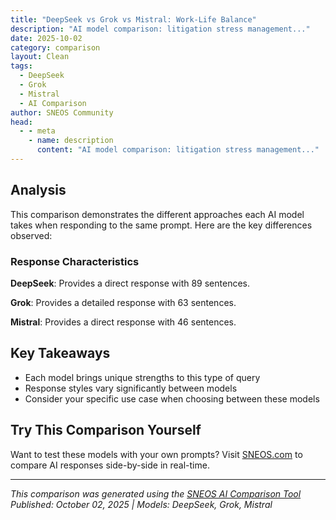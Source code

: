 ```yaml
---
title: "DeepSeek vs Grok vs Mistral: Work-Life Balance"
description: "AI model comparison: litigation stress management..."
date: 2025-10-02
category: comparison
layout: Clean
tags:
  - DeepSeek
  - Grok
  - Mistral
  - AI Comparison
author: SNEOS Community
head:
  - - meta
    - name: description
      content: "AI model comparison: litigation stress management..."
---
```


<ChatComparison
  title="DeepSeek vs Grok vs Mistral: Work-Life Balance"
  prompt="litigation stress management"
  :responses='{
    "DeepSeek": "Of course. \u0022Litigation Stress Management\u0022 is a crucial but often overlooked aspect of navigating the legal system. It refers to the conscious strategies and techniques used by individuals (clients) and legal professionals to cope with the significant psychological, emotional, and physical strain that litigation can cause.\n\nLitigation is inherently adversarial, uncertain, invasive, lengthy, and expensive. This combination is a perfect recipe for chronic stress.\n\nHere is a comprehensive guide to litigation stress management, broken down for the two main groups affected: **the client** and **the legal professional.**\n\n---\n\n### Part 1: For the Client (The Individual in the Lawsuit)\n\nWhether you are a plaintiff or a defendant, being involved in a lawsuit can feel like your life is no longer your own.\n\n#### **Understanding the Sources of Stress:**\n\n*   **Loss of Control:** The legal process is complex and follows its own rules and timelines. You are reliant on your lawyer and at the mercy of the court and the other side.\n*   **Financial Pressure:** Legal fees, court costs, and the potential of a judgment can be devastating.\n*   **Uncertainty \u0026 Fear of the Unknown:** \u0022What will happen?\u0022 \u0022Will I win?\u0022 \u0022What if I lose everything?\u0022 This ambiguity is a major stressor.\n*   **The \u0022Discovery\u0022 Process:** Having to turn over personal documents, emails, and sit for a deposition where you are questioned under oath is invasive and intimidating.\n*   **The Personal Nature of the Conflict:** The case often involves a deeply personal issue\u2014a broken business partnership, a personal injury, a family dispute (like probate), or a divorce.\n*   **Time-Consuming:** The process demands a significant investment of time and mental energy, distracting from work, family, and personal life.\n\n#### **Actionable Stress Management Strategies for Clients:**\n\n1.  **Educate Yourself (But Don\u0027t Obsess):**\n    *   Ask your lawyer to explain the process in clear, simple terms. Understand the key milestones (discovery, mediation, trial).\n    *   Avoid spending hours on the internet falling down rabbit holes of worst-case scenarios. Your lawyer is your best source of information for *your* specific case.\n\n2.  **Maintain Open Communication with Your Lawyer:**\n    *   Establish clear communication guidelines. How often will you get updates? What is the best way to contact them?\n    *   Prepare a list of questions before calls or meetings to make your time efficient and ensure all concerns are addressed.\n\n3.  **Reclaim a Sense of Control Where You Can:**\n    *   **Focus on Your Circle of Control:** You can\u0027t control the judge, the opponent, or the timeline. But you *can* control your preparation, your honesty with your counsel, and your own self-care.\n    *   **Make Decisions, Don\u0027t Just React:** Work with your lawyer to understand your options and make proactive decisions about settlement offers or strategy, rather than feeling like you are constantly reacting to the other side\u0027s moves.\n\n4.  **Prioritize Self-Care Relentlessly:**\n    *   **Maintain Routines:** Stick to your regular schedule for sleep, meals, and exercise as much as possible. Physical health is the foundation of mental resilience.\n    *   **Exercise:** Physical activity is one of the most effective ways to burn off stress hormones like cortisol and adrenaline.\n    *   **Mindfulness and Relaxation:** Practice deep breathing, meditation, or yoga to calm your nervous system. Apps like Calm or Headspace can be very helpful.\n    *   **Healthy Distractions:** Engage in hobbies and activities that fully absorb your attention and bring you joy, providing a mental break from the case.\n\n5.  **Build a Support System:**\n    *   **Talk to a Therapist/Counselor:** A neutral, professional third party is ideal. They are bound by confidentiality and can provide tools specifically for managing anxiety and stress. This is one of the most powerful steps you can take.\n    *   **Confide in Trusted Friends/Family:** Don\u0027t isolate yourself. Let a few trusted people know what you\u0027re going through so they can offer emotional support.\n    *   **Consider Support Groups:** For certain types of litigation (e.g., medical malpractice, divorce), there may be support groups where you can connect with others who understand your experience.\n\n6.  **Manage the Financial Stress:**\n    *   Have a frank discussion with your lawyer about fees and costs. Get a clear budget or estimate.\n    *   If possible, set aside a dedicated litigation fund to create a sense of financial boundaries.\n\n---\n\n### Part 2: For the Legal Professional (Lawyers, Paralegals, Legal Staff)\n\nThe \u0022paradox of the legal professional\u0022 is that they are guides through a stressful process while simultaneously being highly vulnerable to its effects themselves. This can lead to burnout, substance abuse, and poor mental health.\n\n#### **Understanding the Sources of Stress (for Professionals):**\n\n*   **High Stakes \u0026 Responsibility:** Clients\u0027 finances, families, and futures are often on the line.\n*   **Adversarial Environment:** Constant conflict and opposition are draining.\n*   **Billable Hour Pressure:** The need to account for every minute of the day creates immense pressure and can lead to overwork.\n*   **Information Overload \u0026 Complexity:** Juggling multiple complex cases with vast amounts of information.\n*   **Client Management:** Managing clients who are themselves under extreme stress can be emotionally taxing.\n*   **Lack of Control:** Like clients, lawyers are subject to court schedules, opposing counsel\u0027s tactics, and unpredictable outcomes.\n\n#### **Actionable Stress Management Strategies for Legal Professionals:**\n\n1.  **Set Firm Boundaries:**\n    *   **Time Boundaries:** Protect your personal time. Disconnect from email and work phones after hours. Schedule and take vacations.\n    *   **Client Boundaries:** Manage client expectations early regarding communication and response times. Learn to say \u0022no\u0022 to unreasonable demands.\n\n2.  **Improve Time and Practice Management:**\n    *   Use technology and delegate effectively to work smarter, not just harder.\n    *   Break down large, daunting tasks into smaller, manageable steps.\n    *   Prioritize tasks to avoid feeling constantly overwhelmed.\n\n3.  **Cultivate Mindfulness and Resilience:**\n    *   Integrate mindfulness practices into the workday. Even a few minutes of focused breathing between tasks can reset your stress levels.\n    *   Develop a cognitive-behavioral approach: challenge catastrophic thinking and reframe negative thought patterns about case outcomes.\n\n4.  **Prioritize Physical Health:**\n    *   Do not sacrifice sleep, nutrition, or exercise for work. These are non-negotiable for sustaining performance and mental health in a high-stress career.\n\n5.  **Find Peer Support and Mentorship:**\n    *   **Build a Collegial Network:** Have lawyer friends you can confide in and vent to, who understand the unique pressures of the job.\n    *   **Seek Supervision or Mentorship:** Regularly discuss challenging cases and ethical dilemmas with a trusted mentor.\n    *   **Utilize Lawyer Assistance Programs (LAPs):** Most state bar associations have confidential programs designed to help lawyers with stress, substance abuse, and mental health issues.\n\n6.  **Remember Your \u0022Why\u0022:**\n    *   Reconnect with the initial reason you went to law school\u2014to help people, to solve problems, to pursue justice. Focusing on the positive impact of your work can provide a powerful antidote to daily stressors.\n\n### Conclusion\n\nLitigation stress is real and powerful, but it is manageable. The key for both clients and professionals is to be **proactive, not reactive.**\n\n*   **Clients** must see themselves as active participants in their own well-being, leveraging their lawyer for legal guidance and other resources (like therapists) for emotional guidance.\n*   **Legal Professionals** must treat their own mental health with the same seriousness they treat their clients\u0027 legal problems. A burned-out lawyer cannot effectively guide a stressed client.\n\nBy acknowledging the stress and implementing these strategies, it is possible to navigate the litigation process with greater resilience, clarity, and well-being.",
    "Grok": "Litigation stress refers to the emotional, psychological, and physical strain that individuals experience during legal proceedings, whether they are plaintiffs, defendants, witnesses, or even attorneys. Managing litigation stress is crucial to maintaining mental health, making sound decisions, and performing effectively during the legal process. Below are some strategies and tips for litigation stress management, tailored for different stakeholders in a legal case.\n\n---\n\n### **Understanding Litigation Stress**\nLitigation stress can manifest as:\n- Anxiety or fear about the outcome of the case\n- Frustration over delays or legal complexities\n- Financial strain due to legal fees\n- Emotional exhaustion from reliving traumatic events (e.g., in personal injury or family law cases)\n- Sleep disturbances, irritability, or difficulty concentrating\n- Physical symptoms like headaches, fatigue, or digestive issues\n\n---\n\n### **Strategies for Managing Litigation Stress**\n\n#### **1. Emotional and Psychological Support**\n- **Seek Professional Help**: A therapist or counselor can help you process emotions, manage anxiety, and develop coping mechanisms. Look for professionals experienced in legal stress or trauma if possible.\n- **Build a Support Network**: Lean on trusted family members, friends, or support groups who can provide emotional support without judgment. Avoid discussing sensitive case details unless necessary.\n- **Practice Self-Compassion**: Remind yourself that feeling stressed during litigation is normal. Avoid self-criticism for feeling overwhelmed.\n\n#### **2. Maintain Physical Well-Being**\n- **Exercise Regularly**: Physical activity, such as walking, yoga, or running, can reduce stress hormones and improve mood through the release of endorphins.\n- **Prioritize Sleep**: Establish a calming bedtime routine and aim for 7\u20139 hours of sleep per night to improve focus and emotional resilience.\n- **Eat a Balanced Diet**: Avoid excessive caffeine, sugar, or alcohol, as they can exacerbate anxiety. Focus on nutrient-rich foods to support your body and mind.\n- **Practice Deep Breathing or Meditation**: These techniques can help calm the nervous system during moments of acute stress, such as before court appearances.\n\n#### **3. Set Realistic Expectations**\n- **Communicate with Your Attorney**: Understand the likely timeline, potential outcomes, and costs of the litigation. Unrealistic expectations can lead to disappointment and stress.\n- **Focus on What You Can Control**: Litigation often involves uncertainty and delays. Concentrate on actions within your power, such as gathering documents or preparing for testimony, rather than worrying about the outcome.\n- **Break Tasks into Manageable Steps**: Legal processes can feel overwhelming. Work with your attorney to tackle one task at a time instead of obsessing over the \u201Cbig picture.\u201D\n\n#### **4. Manage Time and Boundaries**\n- **Limit Exposure to Case Details**: Constantly thinking or talking about the case can heighten stress. Set specific times to address legal matters and avoid discussing them during personal or family time.\n- **Delegate Responsibilities**: If possible, delegate unrelated tasks (e.g., household chores or work duties) to others to reduce your overall burden.\n- **Take Breaks**: Schedule regular breaks from legal work to engage in hobbies, relaxation, or socializing. This can prevent burnout.\n\n#### **5. Develop Coping Mechanisms**\n- **Mindfulness and Grounding Techniques**: Practice mindfulness to stay present and avoid spiraling into \u201Cwhat-if\u201D scenarios. Apps like Headspace or Calm can guide you through meditations.\n- **Journaling**: Writing down your thoughts and feelings can help process emotions and reduce mental clutter.\n- **Positive Visualization**: Imagine a calm or successful outcome to court appearances or meetings to build confidence and reduce fear.\n\n#### **6. Prepare for Courtroom Stress**\n- **Work with Your Attorney**: Practice answering questions or giving testimony to build confidence. Knowing what to expect can reduce fear of the unknown.\n- **Dress Comfortably and Professionally**: Wearing appropriate attire can boost confidence and help you feel prepared.\n- **Arrive Early**: Plan to arrive at hearings or meetings with plenty of time to spare to avoid last-minute stress.\n\n#### **7. Financial Stress Management**\n- **Budget for Legal Costs**: Work with your attorney to understand fees and create a financial plan. If costs are a concern, ask about payment plans or alternative fee arrangements.\n- **Seek Financial Counseling**: A financial advisor can help manage the strain of legal expenses and prevent additional stress from mounting debt.\n\n---\n\n### **Tips for Specific Groups**\n\n#### **For Litigants (Plaintiffs or Defendants)**\n- Avoid obsessing over every detail of the case; trust your legal team to handle complex matters.\n- Understand that litigation is often a slow process, and delays are common\u2014patience is key.\n- Refrain from venting about the case on social media, as it could harm your legal position.\n\n#### **For Attorneys**\n- Practice self-care to avoid vicarious trauma or burnout from handling emotionally charged cases.\n- Set clear boundaries with clients to prevent overworking or taking on their emotional burdens.\n- Use stress-reduction techniques like time-blocking to manage caseloads and avoid procrastination.\n\n#### **For Witnesses**\n- Focus on honesty and clarity when preparing testimony; unnecessary stress often comes from overthinking answers.\n- Request support from the legal team or a counselor if reliving events during testimony is traumatic.\n- Remember that your role is to provide factual information, not to control the case outcome.\n\n---\n\n### **When to Seek Additional Help**\nIf stress becomes unmanageable or leads to severe anxiety, depression, or physical health issues, consider:\n- **Therapy or Counseling**: Cognitive Behavioral Therapy (CBT) can be particularly effective for managing anxiety related to litigation.\n- **Medication**: Consult a psychiatrist if stress or anxiety significantly disrupts daily life.\n- **Support Groups**: Look for groups specific to your situation, such as divorce support groups or victim advocacy networks.\n\n---\n\n### **Conclusion**\nLitigation stress is a natural response to the high stakes and uncertainty of legal proceedings, but it can be managed with proactive strategies. By seeking support, maintaining physical and emotional health, setting boundaries, and preparing adequately, individuals can navigate the legal process with greater resilience. If you\u2019re involved in litigation, remember that prioritizing your well-being is not just beneficial for you\u2014it also helps you engage more effectively in your case.\n\nIf you have a specific situation or role in litigation, feel free to share more details, and I can tailor further advice!",
    "Mistral": "Managing stress during litigation can be challenging, but there are several strategies you can employ to help cope with the emotional and psychological demands. Here are some tips:\n\n### 1. **Seek Professional Support**\n   - **Therapist or Counselor:** Consider speaking with a mental health professional who can provide strategies for managing stress and anxiety.\n   - **Legal Counsel:** Ensure you have a competent and supportive legal team who can guide you through the process and answer your questions.\n\n### 2. **Stay Organized**\n   - **Documentation:** Keep all relevant documents organized and easily accessible.\n   - **Calendar:** Use a calendar to keep track of important dates, deadlines, and appointments.\n\n### 3. **Practice Self-Care**\n   - **Exercise:** Regular physical activity can help reduce stress and improve mood.\n   - **Healthy Eating:** Maintain a balanced diet to support your overall well-being.\n   - **Sleep:** Ensure you get adequate rest to help manage stress levels.\n\n### 4. **Mindfulness and Relaxation Techniques**\n   - **Meditation:** Practice mindfulness meditation to stay calm and focused.\n   - **Deep Breathing:** Use deep breathing exercises to reduce anxiety.\n   - **Yoga:** Engage in yoga or other relaxation practices.\n\n### 5. **Support Network**\n   - **Friends and Family:** Lean on your support network for emotional and practical help.\n   - **Support Groups:** Join support groups for people going through similar experiences.\n\n### 6. **Set Boundaries**\n   - **Limit Exposure:** Avoid excessive exposure to news or social media that might increase your stress.\n   - **Time Management:** Set aside specific times for dealing with litigation-related tasks to avoid constant preoccupation.\n\n### 7. **Stay Informed**\n   - **Understand the Process:** Educate yourself about the legal process to reduce uncertainty and anxiety.\n   - **Ask Questions:** Don\u2019t hesitate to ask your legal team for clarification on any aspect of the case.\n\n### 8. **Maintain a Routine**\n   - **Daily Schedule:** Keep a regular daily routine to provide a sense of normalcy and stability.\n   - **Hobbies and Interests:** Continue engaging in activities you enjoy to maintain a sense of balance.\n\n### 9. **Financial Planning**\n   - **Budget:** Create a budget to manage financial stress related to legal fees and other expenses.\n   - **Financial Advisor:** Consider consulting a financial advisor to help manage your finances during this period.\n\n### 10. **Legal Aid and Resources**\n   - **Pro Bono Services:** Look into pro bono legal services if financial constraints are a concern.\n   - **Legal Aid Clinics:** Utilize legal aid clinics and other resources available in your community.\n\n### 11. **Positive Thinking**\n   - **Focus on Solutions:** Try to focus on potential solutions and positive outcomes rather than dwelling on problems.\n   - **Gratitude:** Practice gratitude by acknowledging the positive aspects of your life.\n\n### 12. **Avoid Isolation**\n   - **Social Activities:** Continue to engage in social activities and maintain social connections.\n   - **Community Involvement:** Stay involved in community activities or volunteer work to keep a sense of purpose and connection.\n\n### 13. **Professional Help**\n   - **Legal Advice:** Regularly consult with your legal team to stay updated and informed.\n   - **Mental Health:** If stress becomes overwhelming, seek help from a mental health professional.\n\n### 14. **Stay Positive**\n   - **Mindset:** Maintain a positive mindset and focus on the end goal of resolving the litigation.\n   - **Support System:** Surround yourself with positive and supportive people.\n\nBy implementing these strategies, you can better manage the stress associated with litigation and maintain your overall well-being."
  }'
  published-date="01:06"
/>

## Analysis

This comparison demonstrates the different approaches each AI model takes when responding to the same prompt. Here are the key differences observed:

### Response Characteristics

**DeepSeek**: Provides a direct response with 89 sentences. 

**Grok**: Provides a detailed response with 63 sentences. 

**Mistral**: Provides a direct response with 46 sentences. 

## Key Takeaways

- Each model brings unique strengths to this type of query
- Response styles vary significantly between models
- Consider your specific use case when choosing between these models

## Try This Comparison Yourself

Want to test these models with your own prompts? Visit [SNEOS.com](https://sneos.com) to compare AI responses side-by-side in real-time.

---

*This comparison was generated using the [SNEOS AI Comparison Tool](https://sneos.com)*
*Published: October 02, 2025 | Models: DeepSeek, Grok, Mistral*
